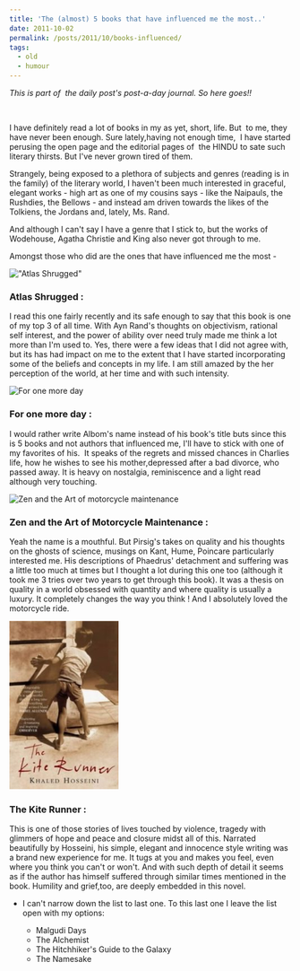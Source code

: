 ```yaml
---
title: 'The (almost) 5 books that have influenced me the most..'
date: 2011-10-02
permalink: /posts/2011/10/books-influenced/
tags:
  - old
  - humour
---
```

*This is part of  the daily post's post-a-day journal. So here goes!!*

&nbsp;

I have definitely read a lot of books in my as yet, short, life. But  to me, they have never been enough. Sure lately,having not enough time,  I have started perusing the open page and the editorial pages of  the HINDU to sate such literary thirsts. But I've never grown tired of them.

Strangely, being exposed to a plethora of subjects and genres (reading is in the family) of the literary world, I haven't been much interested in graceful, elegant works - high art as one of my cousins says - like the Naipauls, the Rushdies, the Bellows - and instead am driven towards the likes of the Tolkiens, the Jordans and, lately, Ms. Rand.

And although I can't say I have a genre that I stick to, but the works of Wodehouse, Agatha Christie and King also never got through to me.

Amongst those who did are the ones that have influenced me the most -

!["Atlas Shrugged"](/images/2011-10-02/images?q=tbn:ANd9GcRExG_pabOzygJ9R6hVkQOkljJREdolo35chsk1QKYh9HDl9XRd7A)
### Atlas Shrugged : 

I read this one fairly recently and its safe enough to say that this book is one of my top 3 of all time. With Ayn Rand's thoughts on objectivism, rational self interest, and the power of ability over need truly made me think a lot more than I'm used to. Yes, there were a few ideas that I did not agree with, but its has had impact on me to the extent that I have started incorporating some of the beliefs and concepts in my life. I am still amazed by the her perception of the world, at her time and with such intensity.

![For one more day](/images/2011-10-02/images?q=tbn:ANd9GcRqahHyK5KqCYWhAmnEncryvUXvRk6T-ve-h-yn5Ffb93TGavB1Hg)
### For one more day : 

I would rather write Albom's name instead of his book's title buts since this is 5 books and not authors that influenced me, I'll have to stick with one of my favorites of his.  It speaks of the regrets and missed chances in Charlies life, how he wishes to see his mother,depressed after a bad divorce, who passed away. It is heavy on nostalgia, reminiscence and a light read although very touching.

![Zen and the Art of motorcycle maintenance](/images/2011-10-02/images?q=tbn:ANd9GcTkAU8ebjhhiyO5G_lA7-mzRDMjxgPZ5HWw8Egyfi9VgIjd1benKw)
### Zen and the Art of Motorcycle Maintenance : 

Yeah the name is a mouthful. But Pirsig's takes on quality and his thoughts on the ghosts of science, musings on Kant, Hume, Poincare particularly interested me. His descriptions of Phaedrus' detachment and suffering was a little too much at times but I thought a lot during this one too (although it took me 3 tries over two years to get through this book). It was a thesis on quality in a world obsessed with quantity and where quality is usually a luxury. It completely changes the way you think ! And I absolutely loved the motorcycle ride.

![The Kite runner](/images/2011-10-02/thekiterunner.jpg)
### The Kite Runner : 

This is one of those stories of lives touched by violence, tragedy with glimmers of hope and peace and closure midst all of this. Narrated beautifully by Hosseini, his simple, elegant and innocence style writing was a brand new experience for me. It tugs at you and makes you feel, even where you think you can't or won't. And with such depth of detail it seems as if the author has himself suffered through similar times mentioned in the book. Humility and grief,too, are deeply embedded in this novel.

- I can't narrow down the list to last one. To this last one I leave the list open with my options:

	- Malgudi Days
	- The Alchemist
	- The Hitchhiker's Guide to the Galaxy 
	- The Namesake
